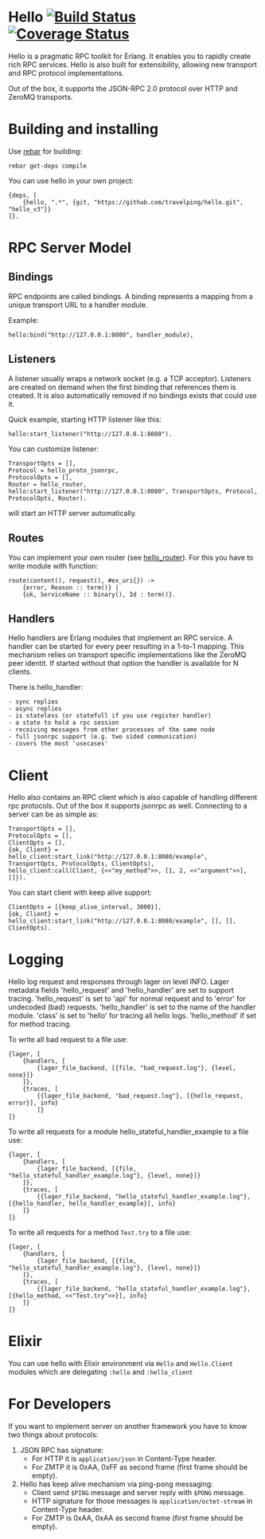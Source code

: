# Hello [![Build Status](https://travis-ci.org/travelping/hello.svg)](https://travis-ci.org/travelping/hello) [![Coverage Status](https://coveralls.io/repos/travelping/hello/badge.svg?branch=master&service=github)](https://coveralls.io/github/travelping/hello?branch=master)

Hello is a pragmatic RPC toolkit for Erlang.
It enables you to rapidly create rich RPC services.
Hello is also built for extensibility,
allowing new transport and RPC protocol implementations.

Out of the box, it supports the JSON-RPC 2.0 protocol
over HTTP and ZeroMQ transports.

# Building and installing

Use [rebar](https://github.com/rebar/rebar) for building:
    
    rebar get-deps compile

You can use hello in your own project:

    {deps, [
        {hello, ".*", {git, "https://github.com/travelping/hello.git", "hello_v3"}}
    ]}.

# RPC Server Model

## Bindings

RPC endpoints are called bindings.
A binding represents a mapping from a unique transport
URL to a handler module.

Example:

    hello:bind("http://127.0.0.1:8080", handler_module),

## Listeners

A listener usually wraps a network socket (e.g. a TCP acceptor).
Listeners are created on demand when the first binding that references
them is created. It is also automatically removed if no bindings
exists that could use it.

Quick example, starting HTTP listener like this:

    hello:start_listener("http://127.0.0.1:8080").

You can customize listener:

    TransportOpts = [],
    Protocol = hello_proto_jsonrpc,
    ProtocolOpts = [],
    Router = hello_router,
    hello:start_listener("http://127.0.0.1:8080", TransportOpts, Protocol, ProtocolOpts, Router).

will start an HTTP server automatically.

## Routes 

You can implement your own router (see [hello_router](/src/hello_router.erl)). 
For this you have to write module with function:
    
    route(content(), request(), #ex_uri{}) -> 
        {error, Reason :: term()} | 
        {ok, ServiceName :: binary(), Id : term()}.

## Handlers

Hello handlers are Erlang modules that implement an RPC service. A
handler can be started for every peer resulting in a 1-to-1 mapping.
This mechanism relies on transport specific implementations like the
ZeroMQ peer identit.
If started without that option the handler is available for N clients.

There is hello_handler:

    - sync replies
    - async replies
    - is stateless (or statefull if you use register handler)
    - a state to hold a rpc session
    - receiving messages from other processes of the same node
    - full jsonrpc support (e.g. two sided communication)
    - covers the most 'usecases'

# Client

Hello also contains an RPC client which is also capable of handling different
rpc protocols. Out of the box it supports jsonrpc as well.
Connecting to a server can be as simple as:


    TransportOpts = [],
    ProtocolOpts = [],
    ClientOpts = [],
	{ok, Client} = hello_client:start_link("http://127.0.0.1:8080/example", TransportOpts, ProtocolOpts, ClientOpts),
	hello_client:call(Client, {<<"my_method">>, [1, 2, <<"argument">>], []}).

You can start client with keep alive support:

    ClientOpts = [{keep_alive_interval, 3000}],
	{ok, Client} = hello_client:start_link("http://127.0.0.1:8080/example", [], [], ClientOpts).

# Logging

Hello log request and responses through lager on level INFO. Lager metadata fields
'hello_request' and 'hello_handler' are set to support tracing.
'hello_request' is set to 'api' for normal request and to 'error' for undecoded (bad)
requests. 'hello_handler' is set to the name of the handler module.
'class' is set to 'hello' for tracing all hello logs. 'hello_method' if set for method tracing.

To write all bad request to a file use:

    {lager, [
        {handlers, [
            {lager_file_backend, [{file, "bad_request.log"}, {level, none}]}
        ]},
        {traces, [
            {{lager_file_backend, "bad_request.log"}, [{hello_request, error}], info}
            ]}
    ]}

To write all requests for a module hello_stateful_handler_example to a file use:

    {lager, [
        {handlers, [
            {lager_file_backend, [{file, "hello_stateful_handler_example.log"}, {level, none}]}
        ]},
        {traces, [
            {{lager_file_backend, "hello_stateful_handler_example.log"}, [{hello_handler, hello_handler_example}], info}
        ]}
    ]}

To write all requests for a method `Test.try` to a file use:

    {lager, [
        {handlers, [
            {lager_file_backend, [{file, "hello_stateful_handler_example.log"}, {level, none}]}
        ]},
        {traces, [
            {{lager_file_backend, "hello_stateful_handler_example.log"}, [{hello_method, <<"Test.try">>}], info}
        ]}
    ]}

# Elixir

You can use hello with Elixir environment via `Hello` and `Hello.Client` modules which are delegating `:hello` and `:hello_client`

# For Developers

If you want to implement server on another framework you have to know two things about protocols:

1. JSON RPC has signature:
    * For HTTP it is `application/json` in Content-Type header.
    * For ZMTP it is  0xAA, 0xFF as second frame (first frame should be empty).
2. Hello has keep alive mechanism via ping-pong messaging:
    * Client send `$PING` message and server reply with `$PONG` message.
    * HTTP signature for those messages is `application/octet-stream` in Content-Type header.
    * For ZMTP is  0xAA, 0xAA as second frame (first frame should be empty).
